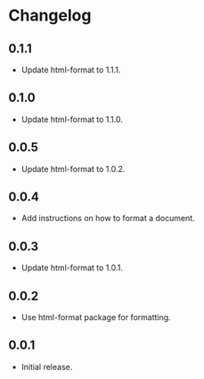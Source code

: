 # Changelog

## 0.1.1

- Update html-format to 1.1.1.

## 0.1.0

- Update html-format to 1.1.0.

## 0.0.5

- Update html-format to 1.0.2.

## 0.0.4

- Add instructions on how to format a document.

## 0.0.3

- Update html-format to 1.0.1.

## 0.0.2

- Use html-format package for formatting.

## 0.0.1

- Initial release.
